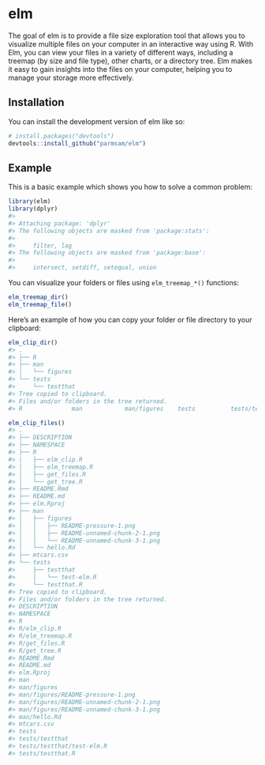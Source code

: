 
<!-- README.md is generated from README.Rmd. Please edit that file -->

# elm

<!-- badges: start -->
<!-- badges: end -->

The goal of elm is to provide a file size exploration tool that allows
you to visualize multiple files on your computer in an interactive way
using R. With Elm, you can view your files in a variety of different
ways, including a treemap (by size and file type), other charts, or a
directory tree. Elm makes it easy to gain insights into the files on
your computer, helping you to manage your storage more effectively.

## Installation

You can install the development version of elm like so:

``` r
# install.packages("devtools")
devtools::install_github("parmsam/elm")
```

## Example

This is a basic example which shows you how to solve a common problem:

``` r
library(elm)
library(dplyr)
#> 
#> Attaching package: 'dplyr'
#> The following objects are masked from 'package:stats':
#> 
#>     filter, lag
#> The following objects are masked from 'package:base':
#> 
#>     intersect, setdiff, setequal, union
```

You can visualize your folders or files using `elm_treemap_*()`
functions:

``` r
elm_treemap_dir()
elm_treemap_file()
```

Here’s an example of how you can copy your folder or file directory to
your clipboard:

``` r
elm_clip_dir()
#> .
#> ├── R
#> ├── man
#> │   └── figures
#> └── tests
#>     └── testthat
#> Tree copied to clipboard.
#> Files and/or folders in the tree returned.
#> R              man            man/figures    tests          tests/testthat
```

``` r
elm_clip_files()
#> .
#> ├── DESCRIPTION
#> ├── NAMESPACE
#> ├── R
#> │   ├── elm_clip.R
#> │   ├── elm_treemap.R
#> │   ├── get_files.R
#> │   └── get_tree.R
#> ├── README.Rmd
#> ├── README.md
#> ├── elm.Rproj
#> ├── man
#> │   ├── figures
#> │   │   ├── README-pressure-1.png
#> │   │   ├── README-unnamed-chunk-2-1.png
#> │   │   └── README-unnamed-chunk-3-1.png
#> │   └── hello.Rd
#> ├── mtcars.csv
#> └── tests
#>     ├── testthat
#>     │   └── test-elm.R
#>     └── testthat.R
#> Tree copied to clipboard.
#> Files and/or folders in the tree returned.
#> DESCRIPTION
#> NAMESPACE
#> R
#> R/elm_clip.R
#> R/elm_treemap.R
#> R/get_files.R
#> R/get_tree.R
#> README.Rmd
#> README.md
#> elm.Rproj
#> man
#> man/figures
#> man/figures/README-pressure-1.png
#> man/figures/README-unnamed-chunk-2-1.png
#> man/figures/README-unnamed-chunk-3-1.png
#> man/hello.Rd
#> mtcars.csv
#> tests
#> tests/testthat
#> tests/testthat/test-elm.R
#> tests/testthat.R
```
